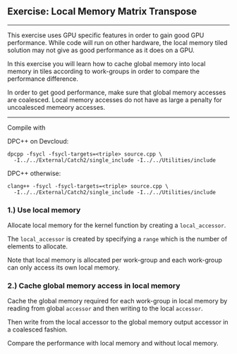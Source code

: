 ## Exercise: Local Memory Matrix Transpose
---

This exercise uses GPU specific features in order to gain good GPU performance.
While code will run on other hardware, the local memory tiled solution may not
give as good performance as it does on a GPU.

In this exercise you will learn how to cache global memory into local memory in
tiles according to work-groups in order to compare the performance difference. 

In order to get good performance, make sure that global memory accesses are 
coalesced. Local memory accesses do not have as large a penalty for
uncoalesced memeory accesses.

---

Compile with 

DPC++ on Devcloud:
```
dpcpp -fsycl -fsycl-targets=<triple> source.cpp \
  -I../../External/Catch2/single_include -I../../Utilities/include
```

DPC++ otherwise:
```
clang++ -fsycl -fsycl-targets=<triple> source.cpp \
  -I../../External/Catch2/single_include -I../../Utilities/include
```

### 1.) Use local memory

Allocate local memory for the kernel function by creating a `local_accessor`.

The `local_accessor` is created by specifying a `range` which is the number of
elements to allocate.

Note that local memory is allocated per work-group and each work-group can only
access its own local memory.

### 2.) Cache global memory access in local memory

Cache the global memory required for each work-group in local memory by reading
from global `accessor` and then writing to the local `accessor`.

Then write from the local accessor to the global memory output accessor in a
coalesced fashion.

Compare the performance with local memory and without local memory.
